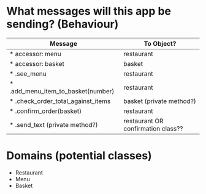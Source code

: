 # What messages will this app be sending? (Behaviour)
| Message                             | To Object?
--------------------------------------|------------------
| * accessor: menu                    | restaurant
| * accessor: basket                  | basket
| * .see_menu                         | restaurant
| * .add_menu_item_to_basket(number)  | restaurant
| * .check_order_total_against_items  | basket (private method?)
| * .confirm_order(basket)            | restaurant
| * .send_text (private method?)      | restaurant OR confirmation class??








# Domains (potential classes)
* Restaurant
* Menu
* Basket

